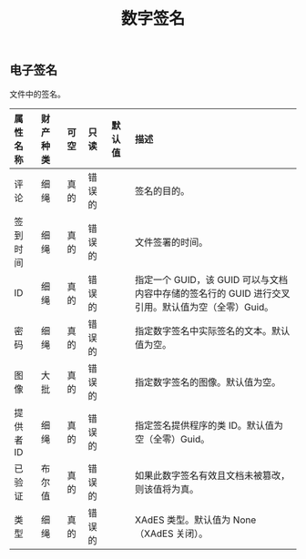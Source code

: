 ﻿---
title: 数字签名
second_title: Aspose.Cells Cloud Documen
type: docs
url: /zh/specification/model/digitalsignature/
description: Aspose.Cells 云模型规范：数字签名。轻松处理 Excel 和其他电子表格文档，具有打开、生成、编辑、拆分、合并、比较和转换等功能
kwords: Excel, Office, 电子表格, Cloud REST API, 数字签名
weight: 50
---
## **电子签名**

文件中的签名。

|属性名称|财产种类|可空|只读|默认值|描述|
|:- |:- |:- |:- |:- |:- |
|评论|细绳|真的|错误的||签名的目的。|
|签到时间|细绳|真的|错误的||文件签署的时间。|
| ID|细绳|真的|错误的||指定一个 GUID，该 GUID 可以与文档内容中存储的签名行的 GUID 进行交叉引用。默认值为空（全零）Guid。|
|密码|细绳|真的|错误的||指定数字签名中实际签名的文本。默认值为空。|
|图像|大批<Byte> |真的|错误的||指定数字签名的图像。默认值为空。|
|提供者 ID|细绳|真的|错误的||指定签名提供程序的类 ID。默认值为空（全零）Guid。|
|已验证|布尔值|真的|错误的||如果此数字签名有效且文档未被篡改，则该值将为真。|
|类型|细绳|真的|错误的||XAdES 类型。默认值为 None（XAdES 关闭）。|

